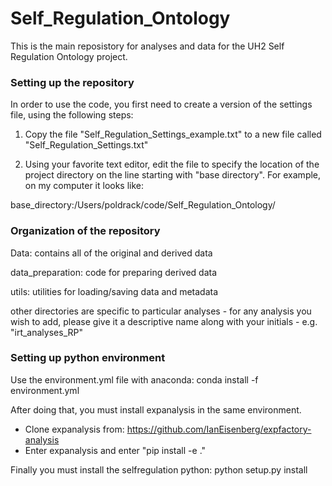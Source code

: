 # Self_Regulation_Ontology

This is the main reposistory for analyses and data for the UH2 Self Regulation Ontology project.

### Setting up the repository

In order to use the code, you first need to create a version of the settings file, using the following steps:

1. Copy the file "Self_Regulation_Settings_example.txt" to a new file called "Self_Regulation_Settings.txt"

2. Using your favorite text editor, edit the file to specify the location of the project directory on the line 
starting with "base directory".  For example, on my computer it looks like:

base_directory:/Users/poldrack/code/Self_Regulation_Ontology/


### Organization of the repository

Data: contains all of the original and derived data

data_preparation: code for preparing derived data

utils: utilities for loading/saving data and metadata

other directories are specific to particular analyses - for any analysis you wish to add, please give it a descriptive name along with your initials - e.g. "irt_analyses_RP"


### Setting up python environment

Use the environment.yml file with anaconda: conda install -f environment.yml

After doing that, you must install expanalysis in the same environment.
- Clone expanalysis from: https://github.com/IanEisenberg/expfactory-analysis
- Enter expanalysis and enter "pip install -e ."

Finally you must install the selfregulation python: python setup.py install
